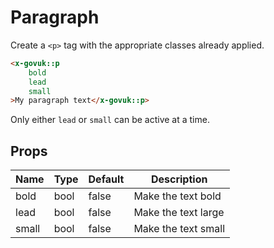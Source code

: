 # Paragraph

Create a `<p>` tag with the appropriate classes already applied.

```html
<x-govuk::p
    bold
    lead
    small
>My paragraph text</x-govuk::p>
```

Only either `lead` or `small` can be active at a time.

## Props

| Name  | Type | Default | Description |
| ----- | ---- | ------- | ----------- |
| bold  | bool | false   | Make the text bold |
| lead  | bool | false   | Make the text large |
| small | bool | false   | Make the text small |
